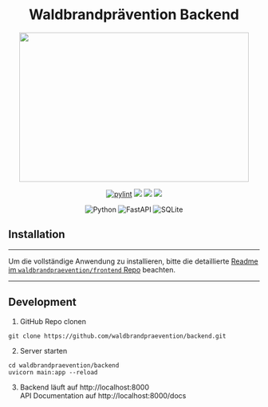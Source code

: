 <h1 align="center">Waldbrandprävention Backend</h1>
<p align="center">   
    <img width="460" height="300" src="https://bp.adriansoftware.de/logos/logo-v1.svg?ref=gh-back"> <!-- Todo make file local -->
</p>

<div align="center">

[![pylint](https://img.shields.io/github/actions/workflow/status/waldbrandpraevention/backend/pylint.yml?branch=main&style=for-the-badge&label=ci)](https://github.com/waldbrandpraevention/backend/actions/workflows/Pylint.yml)
![](https://img.shields.io/github/actions/workflow/status/waldbrandpraevention/backend/docker-image.yml?branch=main&style=for-the-badge&label=docker)
![](https://img.shields.io/github/commit-activity/m/waldbrandpraevention/backend?style=for-the-badge&label=commits)
![](https://img.shields.io/docker/image-size/waldbrandpraevention/backend?style=for-the-badge&label=image&color=orange)

![Python](https://img.shields.io/badge/python-3670A0?style=for-the-badge&logo=python&logoColor=ffdd54)
![FastAPI](https://img.shields.io/badge/FastAPI-005571?style=for-the-badge&logo=fastapi)
![SQLite](https://img.shields.io/badge/sqlite-%2307405e.svg?style=for-the-badge&logo=sqlite&logoColor=white)



</div>

## Installation

 ---


  Um die vollständige Anwendung zu installieren, bitte die detaillierte [Readme im `waldbrandpraevention/frontend` Repo](https://github.com/waldbrandpraevention/frontend#readme) beachten.

--- 



## Development

1. GitHub Repo clonen
```
git clone https://github.com/waldbrandpraevention/backend.git
```

2. Server starten
```
cd waldbrandpraevention/backend
uvicorn main:app --reload
```
3. Backend läuft auf http://localhost:8000<br>
API Documentation auf http://localhost:8000/docs

